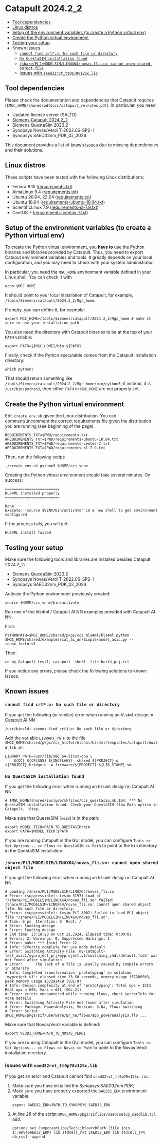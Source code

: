 # Catapult 2024.2_2

<!-- vim-markdown-toc GFM -->

* [Tool dependencies](#tool-dependencies)
* [Linux distros](#linux-distros)
* [Setup of the environment variables (to create a Python virtual env)](#setup-of-the-environment-variables-to-create-a-python-virtual-env)
* [Create the Python virtual environment](#create-the-python-virtual-environment)
* [Testing your setup](#testing-your-setup)
* [Known issues](#known-issues)
    - [`cannot find crt*.o: No such file or directory`](#cannot-find-crto-no-such-file-or-directory)
    - [`No QuestaSIM installation found`](#no-questasim-installation-found)
    - [`/share/PLI/MODELSIM/LINUX64/novas_fli.so: cannot open shared object file`](#shareplimodelsimlinux64novas_fliso-cannot-open-shared-object-file)
    - [Issues with `saed32rvt_tt0p78v125c.lib`](#issues-with-saed32rvt_tt0p78v125clib)

<!-- vim-markdown-toc -->

## Tool dependencies

Please check the documentation and dependencies that Catapult requires (`$MGC_HOME/shared/pdfdocs/catapult_relnotes.pdf`). In particular, you need

- Updated license server (SALTD)
- [Siemens Catapult 2024.2_2](https://support.sw.siemens.com/en-US/product/886857312/download/202412051)
- Siemens QuestaSim 2023.2
- Synopsys Novas/Verdi T-2022.06-SP2-1
- Synopsys SAED32nm_PDK_02_2024

This document provides a list of [known issues](#known-issues) due to missing dependencies and their solutions.

## Linux distros

These scripts have been tested with the following Linux distributions:
- Fedora 8.10 ([requirements.txt](requirements.txt))
- AlmaLinux 9.4 ([requirements.txt](requirements.txt))
- Ubuntu 20.04, 22.04 ([requirements.txt](requirements.txt))
- Ubuntu 18.04 ([requirements-ubuntu-18.04.txt](requirements-ubuntu-18.04.txt))
- ScientificLinux 7.9 ([requirements-sl-7.9.txt](requirements-sl-7.9.txt))
- CentOS 7 ([requirements-centos-7.txt](requirements-centos-7.txt))

## Setup of the environment variables (to create a Python virtual env)

To create the Python virtual environment, you **have to** use the Python binaries and libraries provided by Catapult. Thus, you need to export Cataput environment variables and tools. It greatly depends on your local configuration, and you may need to check with your system administrator.

In particular, you need the `MGC_HOME` environment variable defined in your Linux shell. You can check it with
```
echo $MGC_HOME
```
It should point to your local installation of Catapult, for example, `/tools/Siemens/catapult/2024.2_2/Mgc_home`. 

If empty, you can define it, for example:
```
export MGC_HOME=/tools/Siemens/catapult/2024.2_2/Mgc_home # make it sure to use your installation path
```

You also need the directory with Catapult binaries to be at the top of your `PATH` variable:
```
export PATH=${MGC_HOME}/bin:${PATH}
```

Finally, check if the Python executable comes from the Catapult installation directory:
```
which python3
```
That should return something like `/tools/Siemens/catapult/2024.2_2/Mgc_home/bin/python3`; if instead, it is `/usr/bin/python3`, then either `PATH` or `MGC_HOME` are not properly set.

## Create the Python virtual environment

Edit `create_env.sh` given the Linux distribution. You can comment/uncomment the correct requirements file given the distribution you are running (see beginning of the page).
```
REQUIREMENTS_TXT=$PWD/requirements.txt
#REQUIREMENTS_TXT=$PWD/requirements-ubuntu-18.04.txt
#REQUIREMENTS_TXT=$PWD/requirements-centos-7.txt
#REQUIREMENTS_TXT=$PWD/requirements-sl-7.9.txt
```

Then, run the following script:
```
./create_env.sh python3 $HOME/ccs_venv
```

Creating the Python virtual environment should take several minutes. On success:
```
=========================
HLS4ML installed properly
=========================

Done.
Execute: 'source $VENV/bin/activate' in a new shell to get environment configured
```

If the process fails, you will get:
```
HLS4ML install failed
```

## Testing your setup

Make sure the following tools and libraries are installed besides Catapult 2024.2_2:
- Siemens QuestaSim 2023.2
- Synopsys Novas/Verdi T-2022.06-SP2-1
- Synopsys SAED32nm_PDK_02_2024

Activate the Python environment previously created:
```
source $HOME/ccs_venv/bin/activate
```

Run one of the hls4ml / Catapult AI NN examples provided with Catapult AI NN.

First:
```
PYTHONPATH=$MGC_HOME/shared/pkgs/ccs_hls4ml/hls4ml python $MGC_HOME/shared/examples/cat_ai_nn/Simple/model_asic.py --reuse_factor=1
```

Then:
```
cd my-Catapult-test1; catapult -shell -file build_prj.tcl
```

If you notice any errors, please check the following solutions to known issues.

## Known issues

### `cannot find crt*.o: No such file or directory`

If you get the following (or similar) error when running an `hls4ml` design in Catapult AI NN
```
/usr/bin/ld: cannot find crt1.o: No such file or directory
```

Add the variable `LIBRARY_PATH` to the file `$MGC_HOME/shared/pkgs/ccs_hls4ml/hls4ml/hls4ml/templates/catapult/build_lib.sh`:
```
LIBRARY_PATH=/usr/lib/x86_64-linux-gnu \
    ${CC} ${CFLAGS} ${INCFLAGS} -shared ${PROJECT}.o ${PROJECT}_bridge.o -o firmware/${PROJECT}-${LIB_STAMP}.so
```

### `No QuestaSIM installation found`

If you get the following error when running an `hls4ml` design in Catapult AI NN
```
# $MGC_HOME/shared/include/mkfiles/ccs_questasim.mk:164: *** No QuestaSIM installation found. Check your QuestaSIM flow Path option in Catapult.  Stop.
```

Make sure that QuestaSIM (`vsim`) is in the path:
```
export MODEL_TECH=PATH_TO_QUESTASIM/bin
export PATH=$MODEL_TECH:$PATH
```

If you are running Catapult in the GUI model, you can configure `Tools >> Set Options... >> Flows >> QuestaSIM >> Path` to point to the `bin` directory in the QuestaSIM installation.

### `/share/PLI/MODELSIM/LINUX64/novas_fli.so: cannot open shared object file`

If you get the following error when running an `hls4ml` design in Catapult AI NN
```
# Loading /share/PLI/MODELSIM/LINUX64/novas_fli.so
# Error: (suppressible): (vsim-3197) Load of "/share/PLI/MODELSIM/LINUX64/novas_fli.so" failed: /share/PLI/MODELSIM/LINUX64/novas_fli.so: cannot open shared object file: No such file or directory.
# Error: (suppressible): (vsim-PLI-3002) Failed to load PLI object file "/share/PLI/MODELSIM/LINUX64/novas_fli.so".
# Time: 0 ps  Iteration: 0  Root: /
# Error: loading design
# Error: loading design
# End time: 23:18:28 on Oct 21,2024, Elapsed time: 0:00:01
# Errors: 2, Warnings: 0, Suppressed Warnings: 1
# Error: make: *** [sim] Error 12
# Info: SCVerify complete for use mode default
# Error: Switching Activity File 'my-Catapult-test_asic1/myproject_prj/myproject.v1/switching_vhdl/default.fsdb' was not found after simulation
# Error:      The lack of a file is usually caused by compile errors in SCVerify
# Info: Completed transformation 'prototyping' on solution 'myproject.v1': elapsed time 13.60 seconds, memory usage 1572860kB, peak memory usage 1572924kB (SOL-9)
# Info: Design complexity at end of 'prototyping': Total ops = 1513, Real ops = 609, Vars = 621 (SOL-21)
# Error: errors encountered while running flows, check $errorInfo for more details
# Error: Switching Activity File not found after simulation
# Error: Package: PowerAnalysis, Version: 8.0a, Flow: switching
# Error: Script: $MGC_HOME/pkgs/sif/userware/En_na/flows/app_poweranalysis.flo ...
```

Make sure that Novas/Verdi variable is defined:
```
export VERDI_HOME=PATH_TO_NOVAS_VERDI
```

If you are running Catapult in the GUI model, you can configure `Tools >> Set Options... >> Flows >> Novas >> Path` to point to the Novas Verdi installation directory.

### Issues with `saed32rvt_tt0p78v125c.lib`

If you get an error and Catapult cannot find `saed32rvt_tt0p78v125c.lib`:

1. Make sure you have installed the _Synopsys SAED32nm PDK_;
2. Make sure you have properly exported the `SAED32_EDK` environment variable:
   ```
   export SAED32_EDK=PATH_TO_SYNOPSYS_SAED32_EDK
   ```
3. At _line 28_ of the script `$MGC_HOME/pkgs/siflibs/saed/setup_saedlib.tcl` add:
   ```
   options set ComponentLibs/TechLibSearchPath [file join $::env(SAED32_EDK) lib stdcell_rvt SAED32_EDK lib stdcell_rvt db_ccs] -append   
   ```
